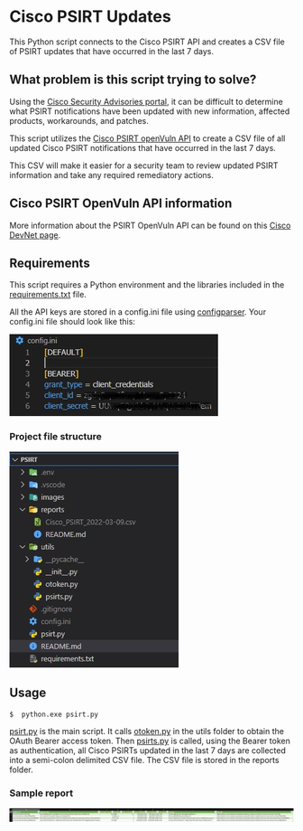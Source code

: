# Cisco PSIRT Updates

This Python script connects to the Cisco PSIRT API and creates a CSV file of PSIRT updates that have occurred in the last 7 days.

## What problem is this script trying to solve?

Using the [Cisco Security Advisories portal](https://tools.cisco.com/security/center/publicationListing.x), it can be difficult to determine what PSIRT notifications have been updated with new information, affected products, workarounds, and patches.

This script utilizes the [Cisco PSIRT openVuln API](https://developer.cisco.com/docs/psirt/?utm_source=devblog&utm_medium=christophervandermade&utm_campaign=securex-page&utm_term=fy22-q2-0000&utm_content=log4j2andpsirt01-ww) to create a CSV file of all updated Cisco PSIRT notifications that have occurred in the last 7 days.

This CSV will make it easier for a security team to review updated PSIRT information and take any required remediatory actions.

## Cisco PSIRT OpenVuln API information

More information about the PSIRT OpenVuln API can be found on this [Cisco DevNet page](https://developer.cisco.com/psirt/).

## Requirements

This script requires a Python environment and the libraries included in the [requirements.txt](https://github.com/dirflash/psirt/blob/master/requirements.txt) file.

All the API keys are stored in a config.ini file using [configparser](https://docs.python.org/3/library/configparser.html). Your config.ini file should look like this:

![Sample config.ini file](https://github.com/dirflash/psirt/blob/master/images/config.jpg)

### Project file structure

![This is a sample file structure](https://github.com/dirflash/psirt/blob/master/images/file_structure.jpg)

## Usage

```
$  python.exe psirt.py
```

[psirt.py](https://github.com/dirflash/psirt/blob/master/psirt.py) is the main script. It calls [otoken.py](https://github.com/dirflash/psirt/blob/master/utils/otoken.py) in the utils folder to obtain the OAuth Bearer access token. Then [psirts.py](https://github.com/dirflash/psirt/blob/master/utils/psirts.py) is called, using the Bearer token as authentication, all Cisco PSIRTs updated in the last 7 days are collected into a semi-colon delimited CSV file. The CSV file is stored in the reports folder.

### Sample report

![This is a sample CSV report](https://github.com/dirflash/psirt/blob/master/images/sample_CSV.JPG)
